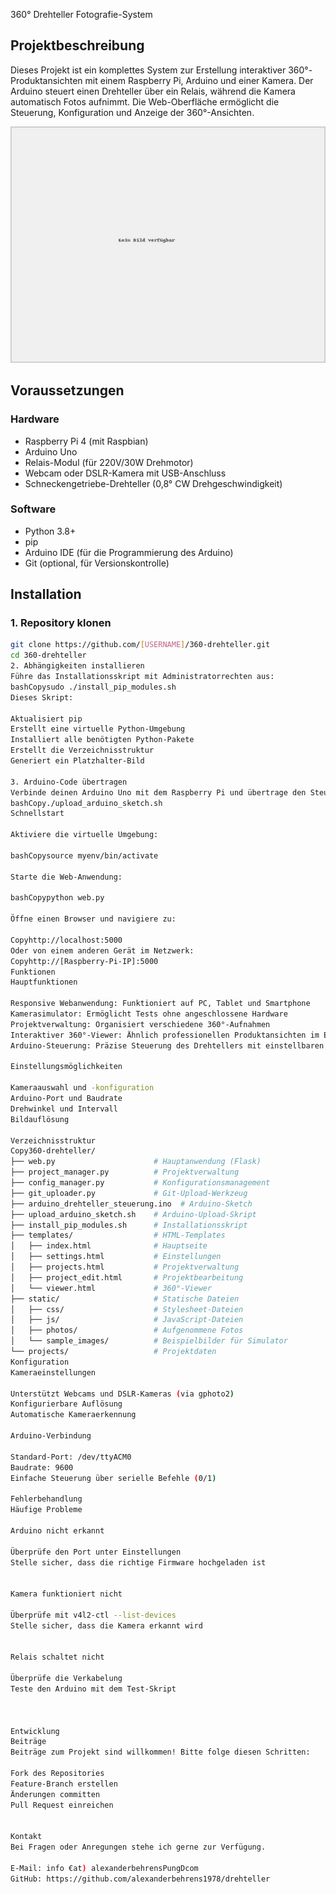 360° Drehteller Fotografie-System

## Projektbeschreibung
Dieses Projekt ist ein komplettes System zur Erstellung interaktiver 360°-Produktansichten mit einem Raspberry Pi, Arduino und einer Kamera. Der Arduino steuert einen Drehteller über ein Relais, während die Kamera automatisch Fotos aufnimmt. Die Web-Oberfläche ermöglicht die Steuerung, Konfiguration und Anzeige der 360°-Ansichten.

![Drehteller System](static/placeholder.jpg)

## Voraussetzungen

### Hardware
- Raspberry Pi 4 (mit Raspbian)
- Arduino Uno
- Relais-Modul (für 220V/30W Drehmotor)
- Webcam oder DSLR-Kamera mit USB-Anschluss
- Schneckengetriebe-Drehteller (0,8° CW Drehgeschwindigkeit)

### Software
- Python 3.8+
- pip
- Arduino IDE (für die Programmierung des Arduino)
- Git (optional, für Versionskontrolle)

## Installation

### 1. Repository klonen
```bash
git clone https://github.com/[USERNAME]/360-drehteller.git
cd 360-drehteller
2. Abhängigkeiten installieren
Führe das Installationsskript mit Administratorrechten aus:
bashCopysudo ./install_pip_modules.sh
Dieses Skript:

Aktualisiert pip
Erstellt eine virtuelle Python-Umgebung
Installiert alle benötigten Python-Pakete
Erstellt die Verzeichnisstruktur
Generiert ein Platzhalter-Bild

3. Arduino-Code übertragen
Verbinde deinen Arduino Uno mit dem Raspberry Pi und übertrage den Steuerungscode:
bashCopy./upload_arduino_sketch.sh
Schnellstart

Aktiviere die virtuelle Umgebung:

bashCopysource myenv/bin/activate

Starte die Web-Anwendung:

bashCopypython web.py

Öffne einen Browser und navigiere zu:

Copyhttp://localhost:5000
Oder von einem anderen Gerät im Netzwerk:
Copyhttp://[Raspberry-Pi-IP]:5000
Funktionen
Hauptfunktionen

Responsive Webanwendung: Funktioniert auf PC, Tablet und Smartphone
Kamerasimulator: Ermöglicht Tests ohne angeschlossene Hardware
Projektverwaltung: Organisiert verschiedene 360°-Aufnahmen
Interaktiver 360°-Viewer: Ähnlich professionellen Produktansichten im E-Commerce
Arduino-Steuerung: Präzise Steuerung des Drehtellers mit einstellbaren Winkeln

Einstellungsmöglichkeiten

Kameraauswahl und -konfiguration
Arduino-Port und Baudrate
Drehwinkel und Intervall
Bildauflösung

Verzeichnisstruktur
Copy360-drehteller/
├── web.py                      # Hauptanwendung (Flask)
├── project_manager.py          # Projektverwaltung
├── config_manager.py           # Konfigurationsmanagement
├── git_uploader.py             # Git-Upload-Werkzeug
├── arduino_drehteller_steuerung.ino  # Arduino-Sketch
├── upload_arduino_sketch.sh    # Arduino-Upload-Skript
├── install_pip_modules.sh      # Installationsskript
├── templates/                  # HTML-Templates
│   ├── index.html              # Hauptseite
│   ├── settings.html           # Einstellungen
│   ├── projects.html           # Projektverwaltung
│   ├── project_edit.html       # Projektbearbeitung
│   └── viewer.html             # 360°-Viewer
├── static/                     # Statische Dateien
│   ├── css/                    # Stylesheet-Dateien
│   ├── js/                     # JavaScript-Dateien
│   ├── photos/                 # Aufgenommene Fotos
│   └── sample_images/          # Beispielbilder für Simulator
└── projects/                   # Projektdaten
Konfiguration
Kameraeinstellungen

Unterstützt Webcams und DSLR-Kameras (via gphoto2)
Konfigurierbare Auflösung
Automatische Kameraerkennung

Arduino-Verbindung

Standard-Port: /dev/ttyACM0
Baudrate: 9600
Einfache Steuerung über serielle Befehle (0/1)

Fehlerbehandlung
Häufige Probleme

Arduino nicht erkannt

Überprüfe den Port unter Einstellungen
Stelle sicher, dass die richtige Firmware hochgeladen ist


Kamera funktioniert nicht

Überprüfe mit v4l2-ctl --list-devices
Stelle sicher, dass die Kamera erkannt wird


Relais schaltet nicht

Überprüfe die Verkabelung
Teste den Arduino mit dem Test-Skript



Entwicklung
Beiträge
Beiträge zum Projekt sind willkommen! Bitte folge diesen Schritten:

Fork des Repositories
Feature-Branch erstellen
Änderungen committen
Pull Request einreichen


Kontakt
Bei Fragen oder Anregungen stehe ich gerne zur Verfügung.

E-Mail: info €at) alexanderbehrensPungDcom
GitHub: https://github.com/alexanderbehrens1978/drehteller
